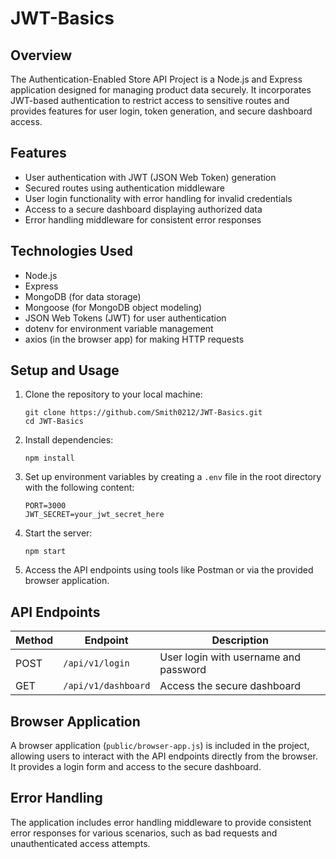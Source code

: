 # JWT-Basics

## Overview

The Authentication-Enabled Store API Project is a Node.js and Express application designed for managing product data securely. It incorporates JWT-based authentication to restrict access to sensitive routes and provides features for user login, token generation, and secure dashboard access.

## Features

- User authentication with JWT (JSON Web Token) generation
- Secured routes using authentication middleware
- User login functionality with error handling for invalid credentials
- Access to a secure dashboard displaying authorized data
- Error handling middleware for consistent error responses

## Technologies Used

- Node.js
- Express
- MongoDB (for data storage)
- Mongoose (for MongoDB object modeling)
- JSON Web Tokens (JWT) for user authentication
- dotenv for environment variable management
- axios (in the browser app) for making HTTP requests

## Setup and Usage

1. Clone the repository to your local machine:
   ```
   git clone https://github.com/Smith0212/JWT-Basics.git
   cd JWT-Basics
   ```

2. Install dependencies:
   ```
   npm install
   ```

3. Set up environment variables by creating a `.env` file in the root directory with the following content:
   ```
   PORT=3000
   JWT_SECRET=your_jwt_secret_here
   ```

4. Start the server:
   ```
   npm start
   ```

5. Access the API endpoints using tools like Postman or via the provided browser application.

## API Endpoints

| Method | Endpoint       | Description                           |
| ------ | -------------- | ------------------------------------- |
| POST   | `/api/v1/login`    | User login with username and password |
| GET    | `/api/v1/dashboard` | Access the secure dashboard           |

## Browser Application

A browser application (`public/browser-app.js`) is included in the project, allowing users to interact with the API endpoints directly from the browser. It provides a login form and access to the secure dashboard.

## Error Handling

The application includes error handling middleware to provide consistent error responses for various scenarios, such as bad requests and unauthenticated access attempts.
